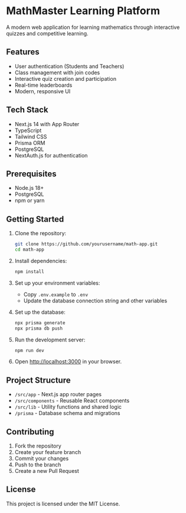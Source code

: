 # MathMaster Learning Platform

A modern web application for learning mathematics through interactive quizzes and competitive learning.

## Features

- User authentication (Students and Teachers)
- Class management with join codes
- Interactive quiz creation and participation
- Real-time leaderboards
- Modern, responsive UI

## Tech Stack

- Next.js 14 with App Router
- TypeScript
- Tailwind CSS
- Prisma ORM
- PostgreSQL
- NextAuth.js for authentication

## Prerequisites

- Node.js 18+ 
- PostgreSQL
- npm or yarn

## Getting Started

1. Clone the repository:
   ```bash
   git clone https://github.com/yourusername/math-app.git
   cd math-app
   ```

2. Install dependencies:
   ```bash
   npm install
   ```

3. Set up your environment variables:
   - Copy `.env.example` to `.env`
   - Update the database connection string and other variables

4. Set up the database:
   ```bash
   npx prisma generate
   npx prisma db push
   ```

5. Run the development server:
   ```bash
   npm run dev
   ```

6. Open [http://localhost:3000](http://localhost:3000) in your browser.

## Project Structure

- `/src/app` - Next.js app router pages
- `/src/components` - Reusable React components
- `/src/lib` - Utility functions and shared logic
- `/prisma` - Database schema and migrations

## Contributing

1. Fork the repository
2. Create your feature branch
3. Commit your changes
4. Push to the branch
5. Create a new Pull Request

## License

This project is licensed under the MIT License. 
